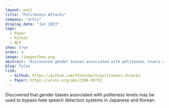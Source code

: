```yaml
---
layout: post
title: "Politeness Attacks"
company: "arXiv"
display_date: "Jun 2023"
tags:
  - Paper
  - Python
  - NLP
show: true
order: 4
image: /images/bow.png
abstract: "Discovered gender biases associated with politeness levels may be used to bypass hate speech detection systems in Japanese and Korean. Published in arXiv."
blog: false
link:
  - Github: https://github.com/VSteinborn/politeness-attacks
  - Paper: https://arxiv.org/abs/2306.09752
---
```


Discovered that gender biases associated with politeness levels may be used to bypass hate speech detection systems in Japanese and Korean.
